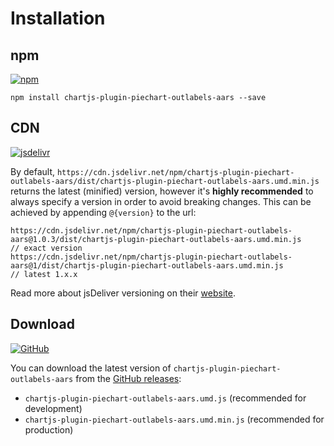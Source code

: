 # Installation

## npm

[![npm](https://img.shields.io/npm/v/chartjs-plugin-piechart-outlabels-aars.svg?style=flat-square&maxAge=600)](https://npmjs.com/package/chartjs-plugin-piechart-outlabels)

    npm install chartjs-plugin-piechart-outlabels-aars --save

## CDN

[![jsdelivr](https://img.shields.io/npm/v/chartjs-plugin-piechart-outlabels-aars.svg?label=jsdelivr&style=flat-square&maxAge=600)](https://cdn.jsdelivr.net/npm/chartjs-plugin-piechart-outlabels-aars@latest/dist/)

By default, `https://cdn.jsdelivr.net/npm/chartjs-plugin-piechart-outlabels-aars/dist/chartjs-plugin-piechart-outlabels-aars.umd.min.js` returns the latest (minified) version, however it's **highly recommended** to always specify a version in order to avoid breaking changes. This can be achieved by appending `@{version}` to the url:

    https://cdn.jsdelivr.net/npm/chartjs-plugin-piechart-outlabels-aars@1.0.3/dist/chartjs-plugin-piechart-outlabels-aars.umd.min.js    // exact version
    https://cdn.jsdelivr.net/npm/chartjs-plugin-piechart-outlabels-aars@1/dist/chartjs-plugin-piechart-outlabels-aars.umd.min.js        // latest 1.x.x

Read more about jsDeliver versioning on their [website](http://www.jsdelivr.com/).

## Download

[![GitHub](https://img.shields.io/github/v/release/aaronicsubstances/chartjs-plugin-piechart-outlabels.svg?style=flat-square&maxAge=600)](https://github.com/aaronicsubstances/chartjs-plugin-piechart-outlabels/releases/latest)

You can download the latest version of `chartjs-plugin-piechart-outlabels-aars` from the [GitHub releases](https://github.com/aaronicsubstances/chartjs-plugin-piechart-outlabels/releases/latest):

- `chartjs-plugin-piechart-outlabels-aars.umd.js` (recommended for development)
- `chartjs-plugin-piechart-outlabels-aars.umd.min.js` (recommended for production)